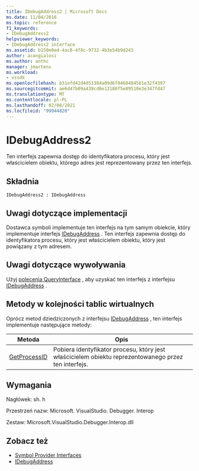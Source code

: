 ```yaml
---
title: IDebugAddress2 | Microsoft Docs
ms.date: 11/04/2016
ms.topic: reference
f1_keywords:
- IDebugAddress2
helpviewer_keywords:
- IDebugAddress2 interface
ms.assetid: b150e0ed-4ac0-4f8c-9732-4b3e54b9d243
author: acangialosi
ms.author: anthc
manager: jmartens
ms.workload:
- vssdk
ms.openlocfilehash: b31efd42d4d51384a09d6f0468484561e32f4397
ms.sourcegitcommit: ae6d47b09a439cd0e13180f5e89510e3e347fd47
ms.translationtype: MT
ms.contentlocale: pl-PL
ms.lasthandoff: 02/08/2021
ms.locfileid: "99944820"
---
```

# <a name="idebugaddress2"></a>IDebugAddress2
Ten interfejs zapewnia dostęp do identyfikatora procesu, który jest właścicielem obiektu, którego adres jest reprezentowany przez ten interfejs.

## <a name="syntax"></a>Składnia

```
IDebugAddress2 : IDebugAddress
```

## <a name="notes-for-implementers"></a>Uwagi dotyczące implementacji
 Dostawca symboli implementuje ten interfejs na tym samym obiekcie, który implementuje interfejs [IDebugAddress](../../../extensibility/debugger/reference/idebugaddress.md) . Ten interfejs zapewnia dostęp do identyfikatora procesu, który jest właścicielem obiektu, który jest powiązany z tym adresem.

## <a name="notes-for-callers"></a>Uwagi dotyczące wywoływania
 Użyj [polecenia QueryInterface](/cpp/atl/queryinterface) , aby uzyskać ten interfejs z interfejsu [IDebugAddress](../../../extensibility/debugger/reference/idebugaddress.md) .

## <a name="methods-in-vtable-order"></a>Metody w kolejności tablic wirtualnych
 Oprócz metod dziedziczonych z interfejsu [IDebugAddress](../../../extensibility/debugger/reference/idebugaddress.md) , ten interfejs implementuje następujące metody:

|Metoda|Opis|
|------------|-----------------|
|[GetProcessID](../../../extensibility/debugger/reference/idebugaddress2-getprocessid.md)|Pobiera identyfikator procesu, który jest właścicielem obiektu reprezentowanego przez ten interfejs.|

## <a name="requirements"></a>Wymagania
 Nagłówek: sh. h

 Przestrzeń nazw: Microsoft. VisualStudio. Debugger. Interop

 Zestaw: Microsoft.VisualStudio.Debugger.Interop.dll

## <a name="see-also"></a>Zobacz też
- [Symbol Provider Interfaces](../../../extensibility/debugger/reference/symbol-provider-interfaces.md)
- [IDebugAddress](../../../extensibility/debugger/reference/idebugaddress.md)
